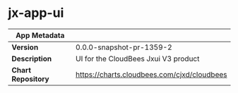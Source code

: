 # jx-app-ui

|App Metadata||
|---|---|
| **Version** | 0.0.0-snapshot-pr-1359-2 |
| **Description** | UI for the CloudBees Jxui V3 product |
| **Chart Repository** | https://charts.cloudbees.com/cjxd/cloudbees |
